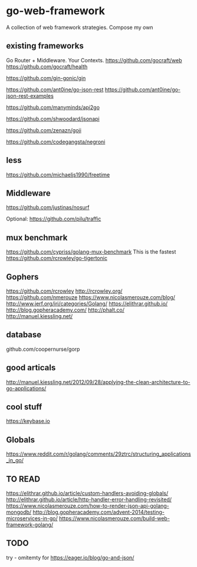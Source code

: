# go-web-framework
A collection of web framework strategies. Compose my own

## existing frameworks
Go Router + Middleware. Your Contexts.
https://github.com/gocraft/web
https://github.com/gocraft/health

https://github.com/gin-gonic/gin

https://github.com/ant0ine/go-json-rest
https://github.com/ant0ine/go-json-rest-examples

https://github.com/manyminds/api2go

https://github.com/shwoodard/jsonapi

https://github.com/zenazn/goji

https://github.com/codegangsta/negroni

## less
https://github.com/michaeljs1990/freetime


## Middleware
https://github.com/justinas/nosurf




Optional:
https://github.com/pilu/traffic

## mux benchmark
https://github.com/cypriss/golang-mux-benchmark
This is the fastest
https://github.com/rcrowley/go-tigertonic

## Gophers
https://github.com/rcrowley
http://rcrowley.org/
https://github.com/nmerouze
https://www.nicolasmerouze.com/blog/
http://www.jerf.org/iri/categories/Golang/
https://elithrar.github.io/
http://blog.gopheracademy.com/
http://phalt.co/
http://manuel.kiessling.net/

## database

github.com/coopernurse/gorp

## good articals
http://manuel.kiessling.net/2012/09/28/applying-the-clean-architecture-to-go-applications/


## cool stuff
https://keybase.io

## Globals
https://www.reddit.com/r/golang/comments/29ztrc/structuring_applications_in_go/

## TO READ

https://elithrar.github.io/article/custom-handlers-avoiding-globals/
http://elithrar.github.io/article/http-handler-error-handling-revisited/
https://www.nicolasmerouze.com/how-to-render-json-api-golang-mongodb/
http://blog.gopheracademy.com/advent-2014/testing-microservices-in-go/
https://www.nicolasmerouze.com/build-web-framework-golang/

## TODO

try - omitemty for https://eager.io/blog/go-and-json/
